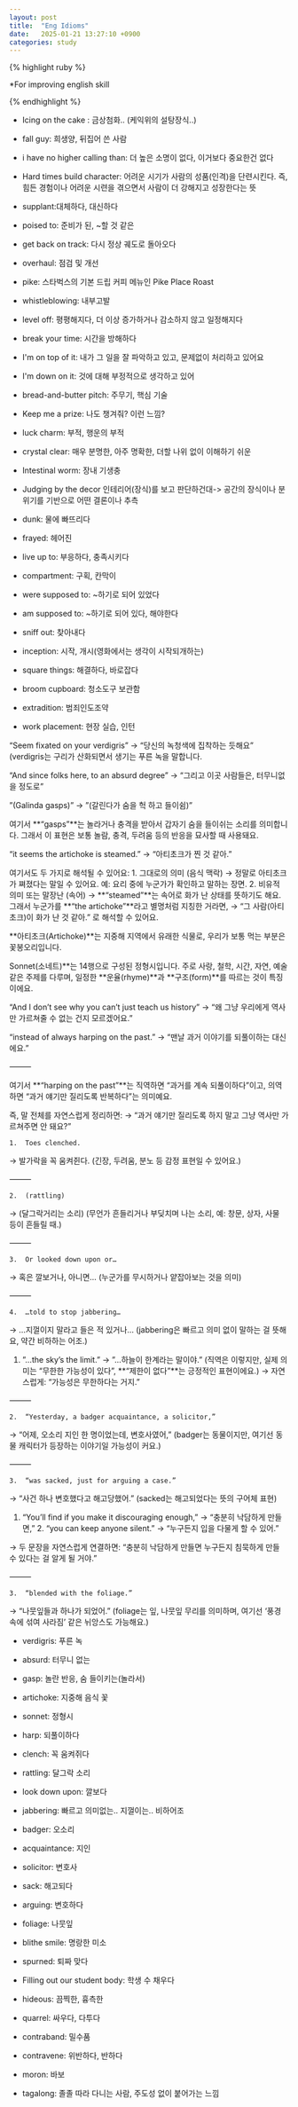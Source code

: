 ```yaml
---
layout: post
title:  "Eng Idioms"
date:   2025-01-21 13:27:10 +0900
categories: study
---
```





{% highlight ruby %}


*For improving english skill  


{% endhighlight %}  






* Icing on the cake : 금상첨화.. (케익위의 설탕장식..)  
* fall guy: 희생양, 뒤집어 쓴 사람  
* i have no higher calling than: 더 높은 소명이 없다, 이거보다 중요한건 없다   
* Hard times build character: 어려운 시기가 사람의 성품(인격)을 단련시킨다. 즉, 힘든 경험이나 어려운 시련을 겪으면서 사람이 더 강해지고 성장한다는 뜻   
* supplant:대체하다, 대신하다  
* poised to: 준비가 된, ~할 것 같은  
* get back on track: 다시 정상 궤도로 돌아오다  
* overhaul: 점검 및 개선  
* pike: 스타벅스의 기본 드립 커피 메뉴인 Pike Place Roast  
* whistleblowing: 내부고발  
* level off: 평평해지다, 더 이상 증가하거나 감소하지 않고 일정해지다   
* break your time: 시간을 방해하다  
* I'm on top of it: 내가 그 일을 잘 파악하고 있고, 문제없이 처리하고 있어요  
* I'm down on it: 것에 대해 부정적으로 생각하고 있어  
* bread-and-butter pitch: 주무기, 핵심 기술  
* Keep me a prize: 나도 챙겨줘? 이런 느낌?   
* luck charm: 부적, 행운의 부적  
* crystal clear: 매우 분명한, 아주 명확한, 더할 나위 없이 이해하기 쉬운  



* Intestinal worm: 장내 기생충 
* Judging by the decor 인테리어(장식)를 보고 판단하건대-> 공간의 장식이나 분위기를 기반으로 어떤 결론이나 추측  
* dunk: 물에 빠뜨리다  
* frayed: 헤어진  
* live up to: 부응하다, 충족시키다 
* compartment: 구획, 칸막이  
* were supposed to: ~하기로 되어 있었다  
* am supposed to: ~하기로 되어 있다, 해야한다  
* sniff out: 찾아내다  
* inception: 시작, 개시(영화에서는 생각이 시작되개하는)  
* square things: 해결하다, 바로잡다  
* broom cupboard: 청소도구 보관함  
* extradition: 범죄인도조약  
* work placement: 현장 실습, 인턴  





“Seem fixated on your verdigris”
→ “당신의 녹청색에 집착하는 듯해요”
(verdigris는 구리가 산화되면서 생기는 푸른 녹을 말합니다.

“And since folks here, to an absurd degree”
→ “그리고 이곳 사람들은, 터무니없을 정도로”


”(Galinda gasps)”
→ ”(갈린다가 숨을 헉 하고 들이쉼)”

여기서 **“gasps”**는 놀라거나 충격을 받아서 갑자기 숨을 들이쉬는 소리를 의미합니다. 그래서 이 표현은 보통 놀람, 충격, 두려움 등의 반응을 묘사할 때 사용돼요.


“it seems the artichoke is steamed.”
→ “아티초크가 찐 것 같아.”

여기서도 두 가지로 해석될 수 있어요:
	1.	그대로의 의미 (음식 맥락)
→ 정말로 아티초크가 쪄졌다는 말일 수 있어요.
예: 요리 중에 누군가가 확인하고 말하는 장면.
	2.	비유적 의미 또는 말장난 (속어)
→ **“steamed”**는 속어로 화가 난 상태를 뜻하기도 해요.
그래서 누군가를 **“the artichoke”**라고 별명처럼 지칭한 거라면,
→ “그 사람(아티초크)이 화가 난 것 같아.” 로 해석할 수 있어요.

**아티초크(Artichoke)**는 지중해 지역에서 유래한 식물로, 우리가 보통 먹는 부분은 꽃봉오리입니다.

Sonnet(소네트)**는 14행으로 구성된 정형시입니다. 주로 사랑, 철학, 시간, 자연, 예술 같은 주제를 다루며, 일정한 **운율(rhyme)**과 **구조(form)**를 따르는 것이 특징이에요.


“And I don’t see why you can’t just teach us history”
→ “왜 그냥 우리에게 역사만 가르쳐줄 수 없는 건지 모르겠어요.”


“instead of always harping on the past.”
→ “맨날 과거 이야기를 되풀이하는 대신에요.”

⸻

여기서 **“harping on the past”**는
직역하면 “과거를 계속 되풀이하다”이고,
의역하면 “과거 얘기만 질리도록 반복하다”는 의미예요.

즉, 말 전체를 자연스럽게 정리하면:
→ “과거 얘기만 질리도록 하지 말고 그냥 역사만 가르쳐주면 안 돼요?”


	1.	Toes clenched.
→ 발가락을 꼭 움켜쥔다.
(긴장, 두려움, 분노 등 감정 표현일 수 있어요.)

⸻

	2.	(rattling)
→ (달그락거리는 소리)
(무언가 흔들리거나 부딪치며 나는 소리, 예: 창문, 상자, 사물 등이 흔들릴 때.)

⸻

	3.	Or looked down upon or…
→ 혹은 깔보거나, 아니면…
(누군가를 무시하거나 얕잡아보는 것을 의미)

⸻

	4.	…told to stop jabbering…
→ …지껄이지 말라고 들은 적 있거나…
(jabbering은 빠르고 의미 없이 말하는 걸 뜻해요, 약간 비하하는 어조.)


1.	”…the sky’s the limit.”
→ ”…하늘이 한계라는 말이야.”
(직역은 이렇지만, 실제 의미는 “무한한 가능성이 있다”, **“제한이 없다”**는 긍정적인 표현이에요.)
→ 자연스럽게: “가능성은 무한하다는 거지.”

⸻

	2.	“Yesterday, a badger acquaintance, a solicitor,”
→ “어제, 오소리 지인 한 명이었는데, 변호사였어,”
(badger는 동물이지만, 여기선 동물 캐릭터가 등장하는 이야기일 가능성이 커요.)

⸻

	3.	“was sacked, just for arguing a case.”
→ “사건 하나 변호했다고 해고당했어.”
(sacked는 해고되었다는 뜻의 구어체 표현)


1.	“You’ll find if you make it discouraging enough,”
→ “충분히 낙담하게 만들면,”
	2.	“you can keep anyone silent.”
→ “누구든지 입을 다물게 할 수 있어.”

→ 두 문장을 자연스럽게 연결하면:
“충분히 낙담하게 만들면 누구든지 침묵하게 만들 수 있다는 걸 알게 될 거야.”

⸻

	3.	“blended with the foliage.”
→ “나뭇잎들과 하나가 되었어.”
(foliage는 잎, 나뭇잎 무리를 의미하며, 여기선 ‘풍경 속에 섞여 사라짐’ 같은 뉘앙스도 가능해요.)


* verdigris: 푸른 녹  
* absurd: 터무니 없는  
* gasp: 놀란 반응, 숨 들이키는(놀라서)  
* artichoke: 지중해 음식 꽃  
* sonnet: 정형시   
* harp: 되풀이하다  
* clench: 꼭 움켜쥐다  
* rattling: 달그락 소리   
* look down upon: 깔보다  
* jabbering: 빠르고 의미없는.. 지껄이는.. 비하어조  
* badger: 오소리  
* acquaintance: 지인  
* solicitor: 변호사  
* sack: 해고되다  
* arguing: 변호하다  
* foliage: 나뭇잎  
* blithe smile: 명랑한 미소
* spurned: 퇴짜 맞다  
* Filling out our student body: 학생 수 채우다  
* hideous: 끔찍한, 흉측한  
* quarrel: 싸우다, 다투다  


* contraband: 밀수품  
*  contravene: 위반하다, 반하다  
* moron: 바보  
* tagalong: 졸졸 따라 다니는 사람, 주도성 없이 붙어가는 느낌  

  